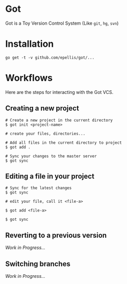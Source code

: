 # Got
Got is a Toy Version Control System (Like `git`, `hg`, `svn`)

# Installation
`go get -t -v github.com/epellis/got/...`

# Workflows
Here are the steps for interacting with the Got VCS.

## Creating a new project
```
# Create a new project in the current directory
$ got init <project-name>

# create your files, directories...

# Add all files in the current directory to project
$ got add .

# Sync your changes to the master server
$ got sync
```

## Editing a file in your project
```
# Sync for the latest changes
$ got sync

# edit your file, call it <file-a>

$ got add <file-a>

$ got sync
```

## Reverting to a previous version
_Work in Progress..._

## Switching branches
_Work in Progress..._
